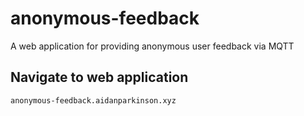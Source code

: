# anonymous-feedback
A web application for providing anonymous user feedback via MQTT

## Navigate to web application
```
anonymous-feedback.aidanparkinson.xyz
```
